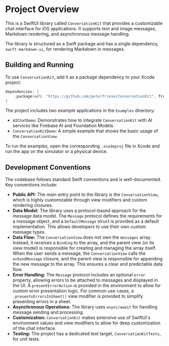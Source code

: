 # Project Overview

This is a SwiftUI library called `ConversationKit` that provides a customizable chat interface for iOS applications. It supports text and image messages, Markdown rendering, and asynchronous message handling.

The library is structured as a Swift package and has a single dependency, `swift-markdown-ui`, for rendering Markdown in messages.

## Building and Running

To use `ConversationKit`, add it as a package dependency to your Xcode project:

```swift
dependencies: [
    .package(url: "https://github.com/peterfriese/ConversationKit", from: "1.0.0")
]
```

The project includes two example applications in the `Examples` directory:

*   `AIChatDemo`: Demonstrates how to integrate `ConversationKit` with AI services like Firebase AI and Foundation Models.
*   `ConversationKitDemo`: A simple example that shows the basic usage of the `ConversationView`.

To run the examples, open the corresponding `.xcodeproj` file in Xcode and run the app on the simulator or a physical device.

## Development Conventions

The codebase follows standard Swift conventions and is well-documented. Key conventions include:

*   **Public API:** The main entry point to the library is the `ConversationView`, which is highly customizable through view modifiers and custom rendering closures.
*   **Data Model:** The library uses a protocol-based approach for the message data model. The `Message` protocol defines the requirements for a message object, and a `DefaultMessage` struct is provided as a default implementation. This allows developers to use their own custom message types.
*   **Data Flow:** The `ConversationView` does not own the `messages` array. Instead, it receives a `Binding` to the array, and the parent view (or its view model) is responsible for creating and managing the array itself. When the user sends a message, the `ConversationView` calls the `onSendMessage` closure, and the parent view is responsible for appending the new message to the array. This ensures a clear and predictable data flow.
*   **Error Handling:** The `Message` protocol includes an optional `error` property, allowing errors to be attached to messages and displayed in the UI. A `presentErrorAction` is provided in the environment to allow for custom error presentation logic. For common use cases, a `.presentsErrorsInSheet()` view modifier is provided to simplify presenting errors in a sheet.
*   **Asynchronous Operations:** The library uses `async/await` for handling message sending and processing.
*   **Customization:** `ConversationKit` makes extensive use of SwiftUI's environment values and view modifiers to allow for deep customization of the chat interface.
*   **Testing:** The project has a dedicated test target, `ConversationKitTests`, for unit tests.
